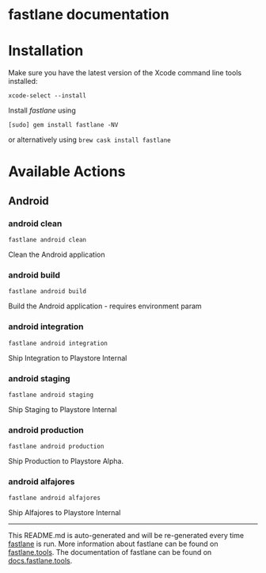 # fastlane documentation

# Installation

Make sure you have the latest version of the Xcode command line tools installed:

```
xcode-select --install
```

Install _fastlane_ using

```
[sudo] gem install fastlane -NV
```

or alternatively using `brew cask install fastlane`

# Available Actions

## Android

### android clean

```
fastlane android clean
```

Clean the Android application

### android build

```
fastlane android build
```

Build the Android application - requires environment param

### android integration

```
fastlane android integration
```

Ship Integration to Playstore Internal

### android staging

```
fastlane android staging
```

Ship Staging to Playstore Internal

### android production

```
fastlane android production
```

Ship Production to Playstore Alpha.

### android alfajores

```
fastlane android alfajores
```

Ship Alfajores to Playstore Internal

---

This README.md is auto-generated and will be re-generated every time [fastlane](https://fastlane.tools) is run.
More information about fastlane can be found on [fastlane.tools](https://fastlane.tools).
The documentation of fastlane can be found on [docs.fastlane.tools](https://docs.fastlane.tools).
